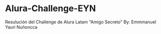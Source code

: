# Alura-Challenge-EYN
Resulución del Challenge de Alura Latam "Amigo Secreto"
By: Emmmanuel Yauri Nuñoncca
